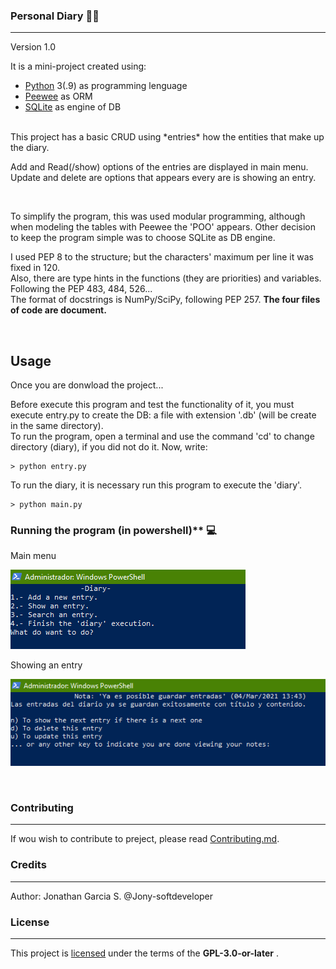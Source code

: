 ### Personal Diary 📔📗
<hr/>
Version 1.0

It is a mini-project created using:

* [Python][] 3(.9) as programming lenguage
* [Peewee][] as ORM
* [SQLite][] as engine of DB

[Python]: https://www.python.org/downloads/ "Python"
[Peewee]: http://docs.peewee-orm.com/en/latest/peewee/installation.html "Peewee"
[SQLite]: https://www.sqlite.org/download.html "SQLite"

<br/>
This project has a basic CRUD using *entries* how the entities that make up the diary.

Add and Read(/show) options of the entries are displayed in main menu. Update and delete are options that appears every are is showing an entry.

<br/>

To simplify the program, this was used modular programming, although when modeling the tables with Peewee the 'POO' appears.
Other decision to keep the program simple was to choose SQLite as DB engine.



I used PEP 8 to the structure; but the characters' maximum per line it was fixed in 120.<br/>
Also, there are type hints in the functions (they are priorities) and variables. Following the PEP 483, 484, 526...<br/>
The format of docstrings is NumPy/SciPy, following PEP 257. **The four files of code are document.**

<br/>

## Usage

Once you are donwload the project...

Before execute this program and test the functionality of it, you must execute <span>entry.py</span> to create the DB: a file with extension '.db' (will be create in the same directory). <br/>
To run the program, open a terminal and use the command 'cd' to change
directory (diary), if you did not do it. Now, write:

    > python entry.py

To run the diary, it is necessary run this program to execute the 'diary'.

    > python main.py

### Running the program (in powershell)** 💻

Main menu

![Diary menu](https://github.com/Jony-softdeveloper/diary_python/blob/main/images/Diary_menu.PNG)

Showing an entry

![Showing an entry](https://github.com/Jony-softdeveloper/diary_python/blob/main/images/Show_an_entry.PNG)

<br/>

### Contributing
<hr/>

If wou wish to contribute to preject, please read [Contributing.md](https://github.com/Jony-softdeveloper/diary_python/blob/main/Contributing.md).


### Credits
<hr/>

Author: Jonathan Garcia S. @Jony-softdeveloper

### License
<hr/>

This project is [licensed](https://github.com/Jony-softdeveloper/diary_python/blob/main/Copying.txt) under the terms of the **GPL-3.0-or-later** .
